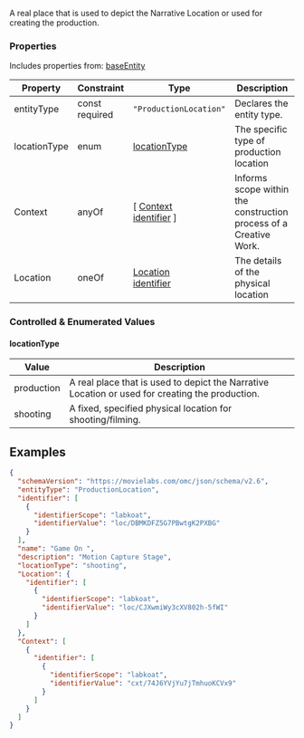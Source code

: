 A real place that is used to depict the Narrative Location or used for creating the production.
### Properties
Includes properties from: [baseEntity](../core/baseEntity.md)

| Property     | Constraint        | Type                                                                                 | Description                                                       |
| ------------ | ----------------- | ------------------------------------------------------------------------------------ | ----------------------------------------------------------------- |
| entityType   | const<br>required | `"ProductionLocation"`                                                               | Declares the entity type.                                         |
| locationType | enum              | [locationType](#locationType)                                                        | The specific type of production location                          |
| Context      | anyOf             | [ [Context](./Context.md) <br>[identifier](../Utility/Utility.md#identifier) ]       | Informs scope within the construction process of a Creative Work. |
| Location     | oneOf             | [Location](../Utility/Location.md)<br>[identifier](../Utility/Utility.md#identifier) | The details of the physical location                              |

### Controlled & Enumerated Values

#### locationType

| Value      | Description                                                                                     |
| ---------- | ----------------------------------------------------------------------------------------------- |
| production | A real place that is used to depict the Narrative Location or used for creating the production. |
| shooting   | A fixed, specified physical location for shooting/filming.                                      |
## Examples

```JSON
{  
  "schemaVersion": "https://movielabs.com/omc/json/schema/v2.6",  
  "entityType": "ProductionLocation",  
  "identifier": [  
    {  
      "identifierScope": "labkoat",  
      "identifierValue": "loc/DBMKDFZ5G7PBwtgK2PXBG"  
    }  
  ],  
  "name": "Game On ",  
  "description": "Motion Capture Stage",  
  "locationType": "shooting",  
  "Location": {  
    "identifier": [  
      {  
        "identifierScope": "labkoat",  
        "identifierValue": "loc/CJXwmiWy3cXV802h-5fWI"  
      }  
    ]  
  },  
  "Context": [  
    {  
      "identifier": [  
        {  
          "identifierScope": "labkoat",  
          "identifierValue": "cxt/74J6YVjYu7jTmhuoKCVx9"  
        }  
      ]  
    }  
  ]  
}
```
